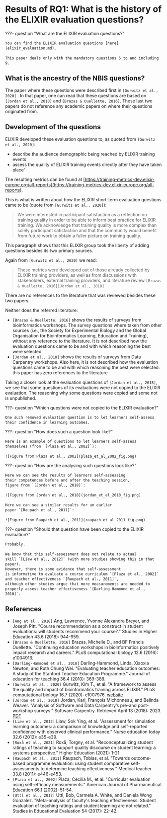 # Results of RQ1: What is the history of the ELIXIR evaluation questions?

???- question "What are the ELIXIR evaluation questions?"

    You can find the ELIXIR evaluation questions [here](elixir_evaluation.md).

    This paper deals only with the mandatory questions 5 to and including 9.

## What is the ancestry of the NBIS questions?

The paper where these questions were described first
in `[Gurwitz et al., 2020]` . In that paper, one can read that these questions
are based on `[Jordan et al., 2018]` and `[Brazas & Ouellette, 2016]`.
These last two papers do not reference any academic papers on where
their questions originated from.

## Development of the questions

ELIXIR developed these evaluation questions to,
as quoted from `[Gurwitz et al., 2020]`:

- describe the audience demographic being reached
  by ELIXIR training events
- assess the quality of ELIXIR training events directly
  after they have taken place'

The resulting metrics can be found at
[https://training-metrics-dev.elixir-europe.org/all-reports](https://training-metrics-dev.elixir-europe.org/all-reports).

This is what is written about how the ELIXIR short-term
evaluation questions came to be (quote from `[Gurwitz et al., 2020]`):

> We were interested in participant satisfaction as a reflection
> on training quality in order to be able to inform best practice for ELIXIR
> training.
> We acknowledge that training quality is more complex than solely participant
> satisfaction and that the community would benefit from future work
> to obtain a fuller picture on training quality.

This paragraph shows that this ELIXIR group took the liberty
of adding questions besides its two primary sources.

Again from `[Gurwitz et al., 2020]` we read:

> These metrics were developed out of those already collected by ELIXIR
> training providers, as well as from discussions with stakeholders,
> external training providers, and literature review
> `[Brazas & Ouellette, 2016][Jordan et al., 2018]`

There are no references to the literature that was reviewed
besides these two papers.

Neither does the referred literature:

- `[Brazas & Ouellette, 2016]` shows the results of surveys from
  bioinformatics workshops. The survey questions where
  taken from other sources (i.e., the Society for Experimental Biology
  and the Global Organisation for Bioinformatics Learning, Education and
  Training), without any reference to the literature.
  It is not described how the evaluation questions
  came to be and with which reasoning the best were selected
- `[Jordan et al., 2018]` shows the results of surveys from
  Data Carpentry workshops.
  Also here, it is not described how the evaluation questions
  came to be and with which reasoning the best were selected:
  this paper has zero references to the literature

Taking a closer look at the evaluation questions of `[Jordan et al., 2018]`,
we see that some questions of its evaluations were not copied to
the ELIXIR evaluation. The reasoning why some questions were copied
and some not is unpublished.

???- question "Which questions were not copied to the ELIXIR evaluation?"

    One such removed evaluation question is to let learners self-assess
    their confidence in learning outcomes.

???- question "How does such a question look like?"

    Here is an example of questions to let learners self-assess
    themselves (from `[Plaza et al., 2002]`):

    ![Figure from Plaza et al., 2002](plaza_et_al_2002_fig.png)

???- question "How are the analysing such questions look like?"

    Here we can see the results of learners self-assessing
    their competences before and after the teaching session,
    figure from `[Jordan et al., 2018]`:

    ![Figure from Jordan et al., 2018](jordan_et_al_2018_fig.png)

    Here we can see a similar results for an earlier
    paper `[Raupach et al., 2011]`:

    ![Figure from Raupach et al., 2011](raupach_et_al_2011_fig.png)

???- question "Should that question have been copied to the ELIXIR evaluation?"

    Probably.

    We know that this self-assessment does not relate to actual
    skill `[Liaw et al., 2012]` (with more studies showing this in that paper).
    However, there is some evidence that self-assessment
    is informative to evaluate a course curriculum `[Plaza et al., 2002]`
    and teacher effectiveness `[Raupach et al., 2011]`,
    although other studies argue that more measurements are needed to
    properly assess teacher effectiveness `[Darling‐Hammond et al., 2010]`.

## References

- `[Ang et al., 2018]` Ang, Lawrence, Yvonne Alexandra Breyer, and Joseph Pitt.
  "Course recommendation as a construct in student evaluations:
  will students recommend your course?." Studies in Higher Education 43.6
  (2018): 944-959.
- `[Brazas & Ouellette, 2016]`
  Brazas, Michelle D., and BF Francis Ouellette.
  "Continuing education workshops in bioinformatics positively impact
 research and careers." PLoS computational biology 12.6 (2016): e1004916.
- `[Darling‐Hammond et al., 2010]`
  Darling‐Hammond, Linda, Xiaoxia Newton, and Ruth Chung Wei.
  "Evaluating teacher education outcomes: A study of the Stanford Teacher
  Education Programme." Journal of education for teaching 36.4 (2010): 369-388.
- `[Gurwitz et al., 2020]`
  Gurwitz, Kim T., et al.
  "A framework to assess the quality and impact of bioinformatics training
  across ELIXIR." PLoS computational biology 16.7 (2020): e1007976.
  [website](https://journals.plos.org/ploscompbiol/article?id=10.1371/journal.pcbi.1007976)
- `[Jordan et al., 2018]`
  Jordan, Kari, François Michonneau, and Belinda Weaver.
  "Analysis of Software and Data Carpentry’s pre-and post-workshop surveys."
  Software Carpentry. Retrieved April 13 (2018): 2023.
  [PDF](papers/jordan_et_al_2018.pdf)
- `[Liaw et al., 2012]`
  Liaw, Sok Ying, et al. "Assessment for simulation learning outcomes: a
  comparison of knowledge and self-reported confidence with observed clinical
  performance." Nurse education today 32.6 (2012): e35-e39.
- `[Roxå et al., 2021]` Roxå, Torgny, et al.
  "Reconceptualizing student ratings of teaching to support quality discourse
  on student learning: a systems perspective." Higher Education (2021): 1-21.
- `[Raupach et al., 2011]`
  Raupach, Tobias, et al. "Towards outcome-based programme evaluation:
  using student comparative self-assessments to determine teaching
  effectiveness." Medical teacher 33.8 (2011): e446-e453.
- `[Plaza et al., 2002]`
  Plaza, Cecilia M., et al.
  "Curricular evaluation using self-efficacy measurements."
  American Journal of Pharmaceutical Education 66.1 (2002): 51-54.
- `[Uttl et al., 2017]`
  Uttl, Bob, Carmela A. White, and Daniela Wong Gonzalez.
  "Meta-analysis of faculty's teaching effectiveness:
  Student evaluation of teaching ratings and student learning are not related."
  Studies in Educational Evaluation 54 (2017): 22-42.
